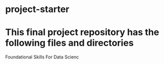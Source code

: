 # project-starter

# This final project repository has the following files and directories


Foundational Skills For Data Scienc
